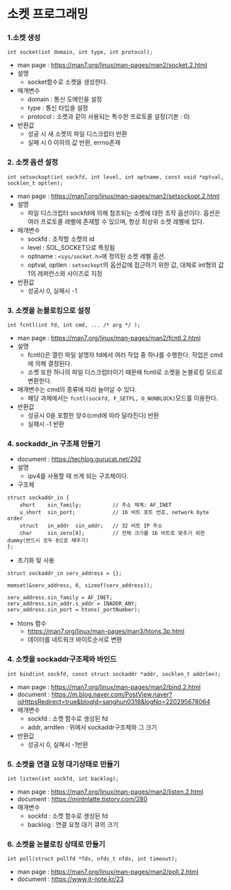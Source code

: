 # 소켓 프로그래밍

### 1.소켓 생성
`int socket(int domain, int type, int protocol);`
 - man page : https://man7.org/linux/man-pages/man2/socket.2.html
 - 설명
   - socket함수로 소켓을 생성한다.
 - 매개변수
   - domain : 통신 도메인을 설정
   - type : 통신 타입을 설정
   - protocol : 소켓과 같이 사용되는 특수한 프로토콜 설정(기본 : 0)
 - 반환값
   - 성공 시 새 소켓의 파일 디스크럽터 반환
   - 실패 시 0 이하의 값 반환, errno존재

### 2. 소켓 옵션 설정
`int setsockopt(int sockfd, int level, int optname, const void *optval, socklen_t optlen);`

 - man page : https://man7.org/linux/man-pages/man2/setsockopt.2.html
 - 설명
   - 파일 디스크럽터 sockfd에 의해 참조되는 소켓에 대한 조작 옵션이다. 옵션은 여러 프로토콜 레벨에 존재할 수 있으며, 항상 최상위 소켓 레벨에 있다.
 - 매개변수
   - sockfd : 조작할 소켓의 id
   - level : SOL_SOCKET으로 특정됨
   - optname : `<sys/socket.h>`에 정의된 소켓 레벨 옵션.
   - optval, optlen : `setsockopt`의 옵션값에 접근하기 위한 값, 대체로 int형의 값 1의 레퍼런스와 사이즈로 지정
 - 반환값
   - 성공시 0, 실패시 -1

### 3. 소켓을 논블로킹으로 설정
`int fcntl(int fd, int cmd, ... /* arg */ );`
 - man page : https://man7.org/linux/man-pages/man2/fcntl.2.html
 - 설명
   - fcntl()은 열린 파일 설명자 fd에서 여러 작업 중 하나를 수행한다. 작업은 cmd에 의해 결정된다.
   - 소켓 또한 하나의 파일 디스크럽터이기 때문에 fcntl로 소켓을 논블로킹 모드로 변환한다.
 - 매개변수는 cmd의 종류에 따라 늘어날 수 있다.
   - 해당 과제에서는 `fcntl(sockfd, F_SETFL, O_NONBLOCK)`모드를 이용한다.
 - 반환값
   - 성공시 0을 포함한 양수(cmd에 따라 달라진다) 반환
   - 실패시 -1 반환

### 4. sockaddr_in 구조체 만들기
 - document : https://techlog.gurucat.net/292
 - 설명
   - ipv4를 사용할 때 쓰게 되는 구조체이다.
 - 구조체
```
struct sockaddr_in {
	short    sin_family;          // 주소 체계: AF_INET
	u_short  sin_port;            // 16 비트 포트 번호, network byte order
	struct   in_addr  sin_addr;   // 32 비트 IP 주소
	char     sin_zero[8];         // 전체 크기를 16 비트로 맞추기 위한 dummy(반드시 모두 0으로 채우기)
};
```
 - 초기화 및 사용
```
struct sockaddr_in serv_address = {};

memset(&serv_address, 0, sizeof(serv_address));

serv_address.sin_family = AF_INET;
serv_address.sin_addr.s_addr = INADDR_ANY;
serv_address.sin_port = htons(_portNumber);
```
 - htons 함수
   - https://man7.org/linux/man-pages/man3/htons.3p.html
   - 데이터를 네트워크 바이트순서로 변환

### 4. 소켓을 sockaddr구조체와 바인드
`int bind(int sockfd, const struct sockaddr *addr, socklen_t addrlen);`
 - man page : https://man7.org/linux/man-pages/man2/bind.2.html
 - document : https://m.blog.naver.com/PostView.naver?isHttpsRedirect=true&blogId=sanghun0318&logNo=220295678064
 - 매개변수
   - sockfd : 소켓 함수로 생성된 fd
   - addr, arrdlen : 위에서 sockaddr구조체와 그 크기
 - 반환값
   - 성공시 0, 실패시 -1반환

### 5. 소켓을 연결 요청 대기상태로 만들기
`int listen(int sockfd, int backlog);`
 - man page : https://man7.org/linux/man-pages/man2/listen.2.html
 - document : https://mintnlatte.tistory.com/280
 - 매개변수
   - sockfd : 소켓 함수로 생성된 fd
   - backlog : 연결 요청 대기 큐의 크기

### 6. 소켓을 논블로킹 상태로 만들기
`int poll(struct pollfd *fds, nfds_t nfds, int timeout);`
 - man page : https://man7.org/linux/man-pages/man2/poll.2.html
 - document : https://www.it-note.kr/23


